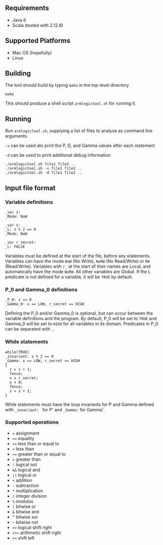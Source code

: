 ## Requirements
* Java 8
* Scala (tested with 2.12.8)

## Supported Platforms
* Mac OS (hopefully)
* Linux


## Building

The tool should build by typing `make` in the top-level directory.

```
make
```

This should produce a shell script `armlogictool.sh` for running it.

## Running

Run `armlogictool.sh`, supplying a list of files to analyse as command line
arguments.

`-v` can be used ato print the P, D, and Gamma values after each statement

`-d` can be used to print additional debug information 

```
./armlogictool.sh file1 file2 ..
./armlogictool.sh -v file1 file2 ..
./armlogictool.sh -d file1 file2 ..
```

## Input file format

### Variable definitions
```
_var z:
_Mode: NoW

_var x:
_L: z % 2 == 0
_Mode: NoW

_var r_secret:
_L: FALSE
```
Variables must be defined at the start of the file, before any statements. Variables can have the mode `NoW` (No Write), `NoRW` (No Read/Write) or `RW` (Read/Write). Variables with `r_` at the start of their names are Local, and automatically have the mode `NoRW`. All other variables are Global. If the L predicate is not defined for a variable, it will be `TRUE` by default. 

### P_0 and Gamma_0 definitions
```
_P_0: z == 0
_Gamma_0: x == LOW, r_secret == HIGH
```
Defining the P_0 and/or Gamma_0 is optional, but can occur between the variable definitions and the program. By default, P_0 will be set to `TRUE` and Gamma_0 will be set to `HIGH` for all variables in its domain. Predicates in P_0 can be separated with `,`.

### While statements
```
while(TRUE)
_invariant: z % 2 == 0
_Gamma: x == LOW, r_secret == HIGH
{
  z = z + 1;
  fence;
  x = r_secret;
  x = 0;
  fence;
  z = z + 1;
}
```
While statements must have the loop invariants for P and Gamma defined with `_invariant: ` for P' and `_Gamma:` for Gamma'.


### Supported operations
* `=` assignment
* `==` equality
* `<=` less than or equal to
* `<` less than
* `>=` greater than or equal to
* `>` greater than
* `!` logical not
* `&&` logical and
* `||` logical or
* `+` addition
* `-` subtraction
* `*` multiplication
* `/` integer division
* `%` modulus
* `|` bitwise or
* `&` bitwise and
* `^` bitwise xor
* `~` bitwise not
* `>>` logical shift right
* `>>>` arithmetic shift right
* `<<` shift left

